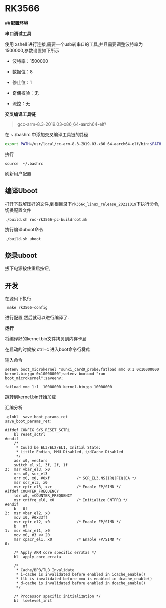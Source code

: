# RK3566



##**配置环境**

**串口调试工具**

使用 xshell 进行连接,需要一个usb转串口的工具,并且需要调整波特率为1500000,参数设置如下所示

-   波特率：1500000
-   数据位：8
-   停止位：1
-   奇偶校验：无

-   流控：无


**交叉编译工具链**

>   gcc-arm-8.3-2019.03-x86_64-aarch64-elf/ 

在 ~./bashrc 中添加交叉编译工具链的路径

  ```sh
  export PATH=/usr/local/cc-arm-8.3-2019.03-x86_64-aarch64-elf/bin:$PATH 
  ```



执行

```shell
source  ~/.bashrc
```

   

刷新用户配置

## 编译Uboot

打开下载解压好的文件,到根目录下`rk356x_linux_release_20211019`下执行命令,切换配置文件

```shell
./build.sh roc-rk3566-pc-buildroot.mk
```

执行编译uboot命令

```shell
./build.sh uboot
```

## 烧录uboot

拔下电源按住重启按钮,

## 开发

在源码下执行

 ```shell
  make rk3566-config   
 ```



进行配置,然后就可以进行编译了.


**运行**

将编译好的kernel.bin文件拷贝到内存卡里

在启动的时候按 ctrl+c 进入boot命令行模式

输入命令

```
setenv boot_microkernel "sunxi_card0_probe;fatload mmc 0:1 0x10000000 kernel.bin;go 0x10000000";setenv bootcmd "run boot_microkernel";saveenv;
```



```shell
fatload mmc 1:1  10000000 kernel.bin;go 10000000  
```



跳转到kernel.bin开始加载





汇编分析

```assembly
.globl  save_boot_params_ret
save_boot_params_ret:

#ifdef CONFIG_SYS_RESET_SCTRL
    bl reset_sctrl
#endif
    /*
     * Could be EL3/EL2/EL1, Initial State:
     * Little Endian, MMU Disabled, i/dCache Disabled
     */
    adr x0, vectors
    switch_el x1, 3f, 2f, 1f
3:  msr vbar_el3, x0
    mrs x0, scr_el3
    orr x0, x0, #0xf            /* SCR_EL3.NS|IRQ|FIQ|EA */
    msr scr_el3, x0
    msr cptr_el3, xzr           /* Enable FP/SIMD */
#ifdef COUNTER_FREQUENCY
    ldr x0, =COUNTER_FREQUENCY
    msr cntfrq_el0, x0          /* Initialize CNTFRQ */
#endif
    b   0f
2:  msr vbar_el2, x0
    mov x0, #0x33ff
    msr cptr_el2, x0            /* Enable FP/SIMD */
    b   0f
1:  msr vbar_el1, x0
    mov x0, #3 << 20
    msr cpacr_el1, x0           /* Enable FP/SIMD */
0:

    /* Apply ARM core specific erratas */
    bl  apply_core_errata

    /*
     * Cache/BPB/TLB Invalidate
     * i-cache is invalidated before enabled in icache_enable()
     * tlb is invalidated before mmu is enabled in dcache_enable()
     * d-cache is invalidated before enabled in dcache_enable()
     */

    /* Processor specific initialization */
    bl  lowlevel_init
```



